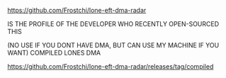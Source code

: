 https://github.com/Frostchi/lone-eft-dma-radar 

IS THE PROFILE OF THE DEVELOPER WHO RECENTLY OPEN-SOURCED THIS

(NO USE IF YOU DONT HAVE DMA, BUT CAN USE MY MACHINE IF YOU WANT) COMPILED LONES DMA

https://github.com/Frostchi/lone-eft-dma-radar/releases/tag/compiled

